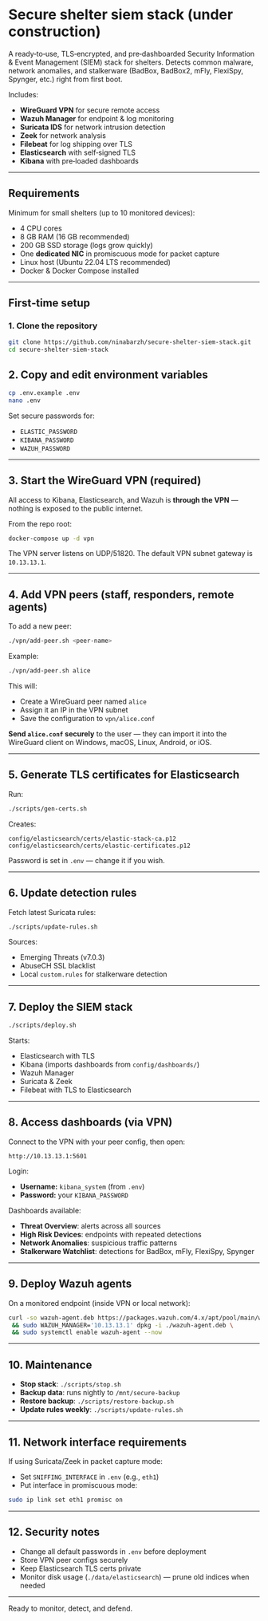 # Secure shelter siem stack (under construction)

A ready‑to‑use, TLS‑encrypted, and pre‑dashboarded Security Information & Event Management (SIEM) stack for shelters.
Detects common malware, network anomalies, and stalkerware (BadBox, BadBox2, mFly, FlexiSpy, Spynger, etc.) right from first boot.

Includes:

* **WireGuard VPN** for secure remote access
* **Wazuh Manager** for endpoint & log monitoring
* **Suricata IDS** for network intrusion detection
* **Zeek** for network analysis
* **Filebeat** for log shipping over TLS
* **Elasticsearch** with self‑signed TLS
* **Kibana** with pre‑loaded dashboards

---

## Requirements

Minimum for small shelters (up to 10 monitored devices):

* 4 CPU cores
* 8 GB RAM (16 GB recommended)
* 200 GB SSD storage (logs grow quickly)
* One **dedicated NIC** in promiscuous mode for packet capture
* Linux host (Ubuntu 22.04 LTS recommended)
* Docker & Docker Compose installed

---

## First‑time setup

### 1. Clone the repository

```bash
git clone https://github.com/ninabarzh/secure-shelter-siem-stack.git
cd secure-shelter-siem-stack
```

## 2. Copy and edit environment variables

```bash
cp .env.example .env
nano .env
```

Set secure passwords for:

* `ELASTIC_PASSWORD`
* `KIBANA_PASSWORD`
* `WAZUH_PASSWORD`

---

## 3. Start the WireGuard VPN (required)

All access to Kibana, Elasticsearch, and Wazuh is **through the VPN** — nothing is exposed to the public internet.

From the repo root:

```bash
docker-compose up -d vpn
```

The VPN server listens on UDP/51820.
The default VPN subnet gateway is `10.13.13.1`.

---

## 4. Add VPN peers (staff, responders, remote agents)

To add a new peer:

```bash
./vpn/add-peer.sh <peer-name>
```

Example:

```bash
./vpn/add-peer.sh alice
```

This will:

* Create a WireGuard peer named `alice`
* Assign it an IP in the VPN subnet
* Save the configuration to `vpn/alice.conf`

**Send `alice.conf` securely** to the user — they can import it into the WireGuard client on Windows, macOS, Linux, Android, or iOS.

---

## 5. Generate TLS certificates for Elasticsearch

Run:

```bash
./scripts/gen-certs.sh
```

Creates:

```
config/elasticsearch/certs/elastic-stack-ca.p12
config/elasticsearch/certs/elastic-certificates.p12
```

Password is set in `.env` — change it if you wish.

---

## 6. Update detection rules

Fetch latest Suricata rules:

```bash
./scripts/update-rules.sh
```

Sources:

* Emerging Threats (v7.0.3)
* AbuseCH SSL blacklist
* Local `custom.rules` for stalkerware detection

---

## 7. Deploy the SIEM stack

```bash
./scripts/deploy.sh
```

Starts:

* Elasticsearch with TLS
* Kibana (imports dashboards from `config/dashboards/`)
* Wazuh Manager
* Suricata & Zeek
* Filebeat with TLS to Elasticsearch

---

## 8. Access dashboards (via VPN)

Connect to the VPN with your peer config, then open:

```
http://10.13.13.1:5601
```

Login:

* **Username:** `kibana_system` (from `.env`)
* **Password:** your `KIBANA_PASSWORD`

Dashboards available:

* **Threat Overview**: alerts across all sources
* **High Risk Devices**: endpoints with repeated detections
* **Network Anomalies**: suspicious traffic patterns
* **Stalkerware Watchlist**: detections for BadBox, mFly, FlexiSpy, Spynger

---

## 9. Deploy Wazuh agents

On a monitored endpoint (inside VPN or local network):

```bash
curl -so wazuh-agent.deb https://packages.wazuh.com/4.x/apt/pool/main/w/wazuh-agent/wazuh-agent_4.12.0-1_amd64.deb \
 && sudo WAZUH_MANAGER='10.13.13.1' dpkg -i ./wazuh-agent.deb \
 && sudo systemctl enable wazuh-agent --now
```

---

## 10. Maintenance

* **Stop stack**: `./scripts/stop.sh`
* **Backup data**: runs nightly to `/mnt/secure-backup`
* **Restore backup**: `./scripts/restore-backup.sh`
* **Update rules weekly**: `./scripts/update-rules.sh`

---

## 11. Network interface requirements

If using Suricata/Zeek in packet capture mode:

* Set `SNIFFING_INTERFACE` in `.env` (e.g., `eth1`)
* Put interface in promiscuous mode:

```bash
sudo ip link set eth1 promisc on
```

---

## 12. Security notes

* Change all default passwords in `.env` before deployment
* Store VPN peer configs securely
* Keep Elasticsearch TLS certs private
* Monitor disk usage (`./data/elasticsearch`) — prune old indices when needed

---

Ready to monitor, detect, and defend.


